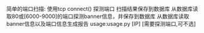 简单的端口扫描:
  使用tcp connect() 探测端口
  扫描结果保存到数据库
  从数据库读取80或[6000-9000]的端口探测banner信息，并保存到数据库
  从数据库读取banner信息以及端口信息生成报告
usage:usage.py [IP] [需要探测端口,可不选]
  

